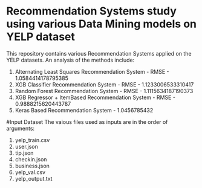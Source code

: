 # Recommendation Systems study using various Data Mining models on YELP dataset

This repository contains various Recommendation Systems applied on the YELP datasets. 
An analysis of the methods include:

1) Alternating Least Squares Recommendation System - RMSE - 1.0584414178795385
2) XGB Classifier Recommendation System - RMSE - 1.1233006533310417
3) Random Forest Recommendation System - RMSE - 1.1115634187190373
4) XGB Regressor + ItemBased Recommendation System - RMSE - 0.9888215620443787
5) Keras Based Recommendation System  - 1.0456785432

#Input Dataset
The vaious files used as inputs are in the order of arguments:
1) yelp_train.csv
2) user.json
3) tip.json
4) checkin.json
5) business.json
6) yelp_val.csv
7) yelp_output.txt
